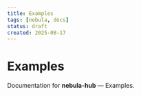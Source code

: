 ```yaml
---
title: Examples
tags: [nebula, docs]
status: draft
created: 2025-08-17
---
```


# Examples

Documentation for **nebula-hub** — Examples.
